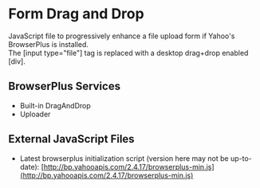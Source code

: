 # Form Drag and Drop

JavaScript file to progressively enhance a file upload form if Yahoo's BrowserPlus is installed.  
The [input type="file"] tag is replaced with a desktop drag+drop enabled [div].

## BrowserPlus Services

* Built-in DragAndDrop
* Uploader

## External JavaScript Files

* Latest browserplus initialization script (version here may not be up-to-date): [http://bp.yahooapis.com/2.4.17/browserplus-min.js](http://bp.yahooapis.com/2.4.17/browserplus-min.js)